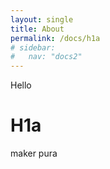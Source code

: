 ```yaml
---
layout: single
title: About
permalink: /docs/h1a
# sidebar:
#   nav: "docs2"
---
```



Hello 
# H1a

maker pura

